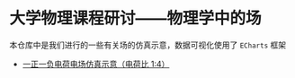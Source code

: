 # 大学物理课程研讨——物理学中的场

本仓库中是我们进行的一些有关场的仿真示意，数据可视化使用了 `ECharts` 框架

- [一正一负电荷电场仿真示意（电荷比 1:4）](electron-positive-1-negative-4.html)
